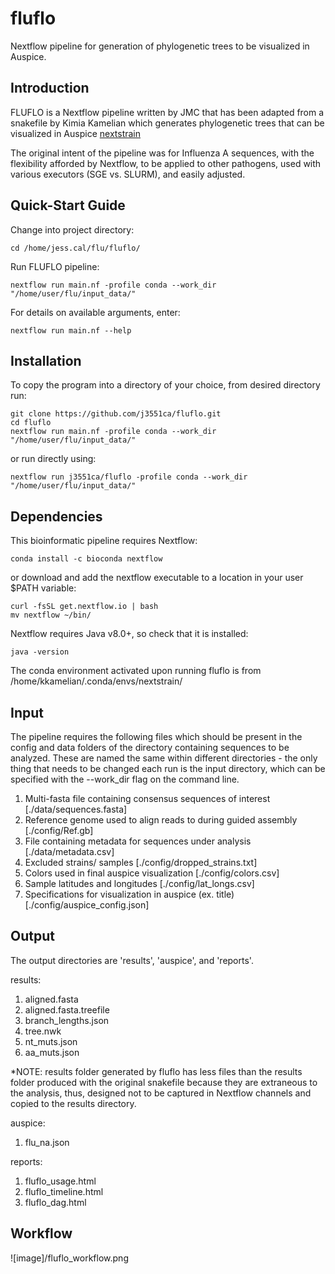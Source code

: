 # fluflo
Nextflow pipeline for generation of phylogenetic trees to be visualized in Auspice. 

## Introduction

FLUFLO is a Nextflow pipeline written by JMC that has been adapted from a snakefile by
Kimia Kamelian which generates phylogenetic trees that can be visualized in Auspice
[nextstrain](https://docs.nextstrain.org/projects/auspice/en/stable/index.html)

The original intent of the pipeline was for Influenza A sequences, with the flexibility
afforded by Nextflow, to be applied to other pathogens, used with various executors (SGE vs. SLURM),
and easily adjusted.

## Quick-Start Guide

Change into project directory:
```
cd /home/jess.cal/flu/fluflo/
```
Run FLUFLO pipeline:
```
nextflow run main.nf -profile conda --work_dir "/home/user/flu/input_data/"
```
For details on available arguments, enter:
```
nextflow run main.nf --help
```
## Installation

To copy the program into a directory of your choice, from desired directory run:
```
git clone https://github.com/j3551ca/fluflo.git
cd fluflo
nextflow run main.nf -profile conda --work_dir "/home/user/flu/input_data/"
```
or run directly using:
```
nextflow run j3551ca/fluflo -profile conda --work_dir "/home/user/flu/input_data/"
```
## Dependencies

This bioinformatic pipeline requires Nextflow:
```
conda install -c bioconda nextflow
```
or download and add the nextflow executable to a location in your user $PATH variable:
```
curl -fsSL get.nextflow.io | bash
mv nextflow ~/bin/
```
Nextflow requires Java v8.0+, so check that it is installed:
```
java -version
```
The conda environment activated upon running fluflo is from
/home/kkamelian/.conda/envs/nextstrain/

## Input

The pipeline requires the following files which should be present in the config
and data folders of the directory containing sequences to be analyzed. These
are named the same within different directories - the only thing that needs to be changed
each run is the input directory, which can be specified with the --work_dir flag on the
command line.

1. Multi-fasta file containing consensus sequences of interest [./data/sequences.fasta]
2. Reference genome used to align reads to during guided assembly [./config/Ref.gb]
3. File containing metadata for sequences under analysis [./data/metadata.csv]
4. Excluded strains/ samples [./config/dropped_strains.txt]
5. Colors used in final auspice visualization [./config/colors.csv]
6. Sample latitudes and longitudes [./config/lat_longs.csv]
7. Specifications for visualization in auspice (ex. title) [./config/auspice_config.json]

## Output

The output directories are 'results', 'auspice', and 'reports'.

results:
1. aligned.fasta
2. aligned.fasta.treefile
3. branch_lengths.json
4. tree.nwk
5. nt_muts.json
6. aa_muts.json

*NOTE: results folder generated by fluflo has less files than the results folder
produced with the original snakefile because they are extraneous to the analysis,
thus, designed not to be captured in Nextflow channels and copied to the results
directory.

auspice:
1. flu_na.json

reports:
1. fluflo_usage.html
2. fluflo_timeline.html
3. fluflo_dag.html


## Workflow

![image]/fluflo_workflow.png
